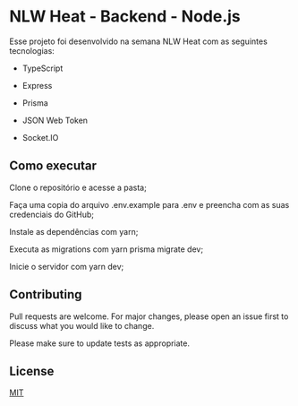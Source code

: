 # NLW Heat - Backend - Node.js

Esse projeto foi desenvolvido na semana NLW Heat com as seguintes tecnologias:

- TypeScript

- Express

- Prisma

- JSON Web Token

- Socket.IO

## Como executar

Clone o repositório e acesse a pasta;

Faça uma copia do arquivo .env.example para .env e preencha com as suas credenciais do GitHub;

Instale as dependências com yarn;

Executa as migrations com yarn prisma migrate dev;

Inicie o servidor com yarn dev;



## Contributing
Pull requests are welcome. For major changes, please open an issue first to discuss what you would like to change.

Please make sure to update tests as appropriate.

## License
[MIT](https://choosealicense.com/licenses/mit/)
